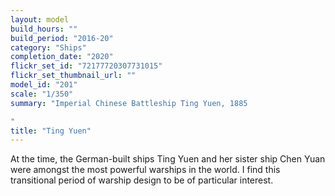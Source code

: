 ```yaml
---
layout: model
build_hours: ""
build_period: "2016-20"
category: "Ships"
completion_date: "2020"
flickr_set_id: "72177720307731015"
flickr_set_thumbnail_url: ""
model_id: "201"
scale: "1/350"
summary: "Imperial Chinese Battleship Ting Yuen, 1885

"
title: "Ting Yuen"
---
```


At the time, the German-built ships Ting Yuen and her sister ship Chen Yuan were amongst the most powerful warships in the world. I find this transitional period of warship design to be of particular interest.
